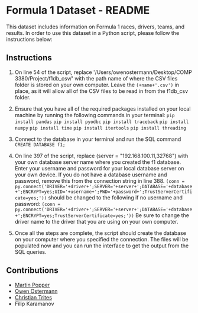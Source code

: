 # Formula 1 Dataset - README

This dataset includes information on Formula 1 races, drivers, teams, and results. In order to use this dataset in a Python script, please follow the instructions below:

## Instructions

1. On line 54 of the script, replace '/Users/owenostermann/Desktop/COMP 3380/Project/f1db_csv/' with the path name of where the CSV files folder is stored on your own computer. Leave the `(+name+'.csv')` in place, as it will allow all of the CSV files to be read in from the f1db_csv folder.

2. Ensure that you have all of the required packages installed on your local machine by running the following commands in your terminal:
`pip install pandas`
`pip install pyodbc`
`pip install traceback`
`pip install numpy`
`pip install time`
`pip install itertools`
`pip install threading`

3. Connect to the database in your terminal and run the SQL command `CREATE DATABASE f1;`
4. On line 397 of the script, replace (server = "192.168.100.11,32768") with your own database server name where you created the f1 database. Enter your username and password for your local database server on your own device. If you do not have a database username and password, remove this from the connection string in line 388.
   `(conn = py.connect('DRIVER='+driver+';SERVER='+server+';DATABASE='+database+';ENCRYPT=yes;UID='+username+';PWD='+password+';TrustServerCertificate=yes;'))`
   should be changed to the following if no username and password:
   `(conn = py.connect('DRIVER='+driver+';SERVER='+server+';DATABASE='+database+';ENCRYPT=yes;TrustServerCertificate=yes;'))`
Be sure to change the driver name to the driver that you are using on your own computer.

5. Once all the steps are complete, the script should create the database on your computer where you specified the connection. The files will be populated now and you can run the interface to get the output from the SQL queries.

## Contributions
- [Martin Popper](https://github.com/martinpopper)
- [Owen Ostermann](https://github.com/oostermann10)
- [Christian Trites](https://github.com/ChristianTrites)
- Filip Karamanov
